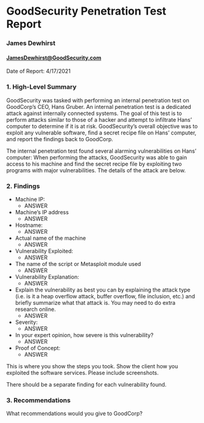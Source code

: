 # GoodSecurity Penetration Test Report
### James Dewhirst
#### JamesDewhirst@GoodSecurity.com
Date of Report: 4/17/2021

### 1. High-Level Summary
GoodSecurity was tasked with performing an internal penetration test on GoodCorp’s CEO, Hans Gruber. An internal penetration test is a dedicated attack against internally connected systems. The goal of this test is to perform attacks similar to those of a hacker and attempt to infiltrate Hans’ computer to determine if it is at risk. GoodSecurity’s overall objective was to exploit any vulnerable software, find a secret recipe file on Hans’ computer, and report the findings back to GoodCorp.

The internal penetration test found several alarming vulnerabilities on Hans’ computer: When performing the attacks, GoodSecurity was able to gain access to his machine and find the secret recipe file by exploiting two programs with major vulnerabilities. The details of the attack are below.

### 2. Findings
- Machine IP:
  - ANSWER
- Machine’s IP address
  - ANSWER
- Hostname:
  - ANSWER
- Actual name of the machine
  - ANSWER
- Vulnerability Exploited:
  - ANSWER
- The name of the script or Metasploit module used
  - ANSWER
- Vulnerability Explanation:
  - ANSWER
- Explain the vulnerability as best you can by explaining the attack type (i.e. is it a heap overflow attack, buffer overflow, file inclusion, etc.) and briefly summarize what that attack is. You may need to do extra research online. 
  - ANSWER
- Severity:
  - ANSWER
- In your expert opinion, how severe is this vulnerability?
  - ANSWER
- Proof of Concept:
  - ANSWER

This is where you show the steps you took. Show the client how you exploited the software services. Please include screenshots.

There should be a separate finding for each vulnerability found.

### 3. Recommendations
What recommendations would you give to GoodCorp?
